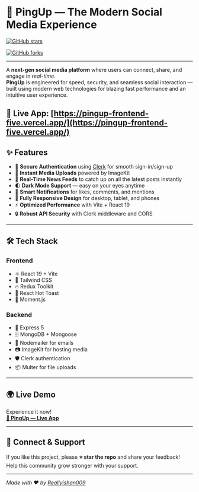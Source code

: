 # 🚀 PingUp — The Modern Social Media Experience

<!-- GitHub Stars Badge -->
[![GitHub stars](https://img.shields.io/github/stars/Reallyishan009/PingUp-SocialMediaApp?style=social)](https://github.com/Reallyishan009/PingUp-SocialMediaApp/stargazers)
<!-- GitHub Forks Badge -->
[![GitHub forks](https://img.shields.io/github/forks/Reallyishan009/PingUp-SocialMediaApp?style=social)](https://github.com/Reallyishan009/PingUp-SocialMediaApp/network/members)


---

A **next-gen social media platform** where users can connect, share, and engage in *real-time*.  
**PingUp** is engineered for speed, security, and seamless social interaction — built using modern web technologies for blazing fast performance and an intuitive user experience.

🔗 Live App: [https://pingup-frontend-five.vercel.app/](https://pingup-frontend-five.vercel.app/)
---

## ✨ Features

- 🔐 **Secure Authentication** using [Clerk](https://clerk.com/) for smooth sign-in/sign-up  
- 📸 **Instant Media Uploads** powered by ImageKit  
- 💬 **Real-Time News Feeds** to catch up on all the latest posts instantly  
- 🌓 **Dark Mode Support** — easy on your eyes anytime  
- 🔔 **Smart Notifications** for likes, comments, and mentions  
- 📱 **Fully Responsive Design** for desktop, tablet, and phones  
- ⚡ **Optimized Performance** with Vite + React 19  
- 🔒 **Robust API Security** with Clerk middleware and CORS  

---

## 🛠 Tech Stack

### Frontend  
- ⚛️ React 19 + Vite  
- 🎨 Tailwind CSS  
- 🔥 Redux Toolkit  
- 🔔 React Hot Toast  
- 📆 Moment.js  

### Backend  
- 🚀 Express 5  
- 🗄️ MongoDB + Mongoose  
- 📩 Nodemailer for emails  
- 📷 ImageKit for hosting media  
- 🛡 Clerk authentication  
- 📦 Multer for file uploads  

---

## 🌍 Live Demo

Experience it now!  
[**🔗 PingUp — Live App**](https://pingup-frontend-five.vercel.app/)

---

## 💌 Connect & Support

If you like this project, please **⭐ star the repo** and share your feedback!  
Help this community grow stronger with your support.



---

*Made with ❤️ by [Reallyishan009](https://github.com/Reallyishan009)*
